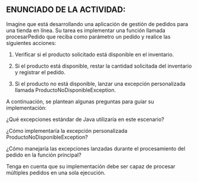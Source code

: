 ## ENUNCIADO DE LA ACTIVIDAD:

Imagine que está desarrollando una aplicación de gestión de pedidos para una tienda en línea. Su tarea es implementar una función llamada procesarPedido que reciba como parámetro un pedido y realice las siguientes acciones:

1. Verificar si el producto solicitado está disponible en el inventario.

2. Si el producto está disponible, restar la cantidad solicitada del inventario y registrar el pedido.

3. Si el producto no está disponible, lanzar una excepción personalizada llamada ProductoNoDisponibleException.

 A continuación, se plantean algunas preguntas para guiar su implementación:

¿Qué excepciones estándar de Java utilizaría en este escenario?

¿Cómo implementaría la excepción personalizada ProductoNoDisponibleException?

¿Cómo manejaría las excepciones lanzadas durante el procesamiento del pedido en la función principal?

Tenga en cuenta que su implementación debe ser capaz de procesar múltiples pedidos en una sola ejecución.